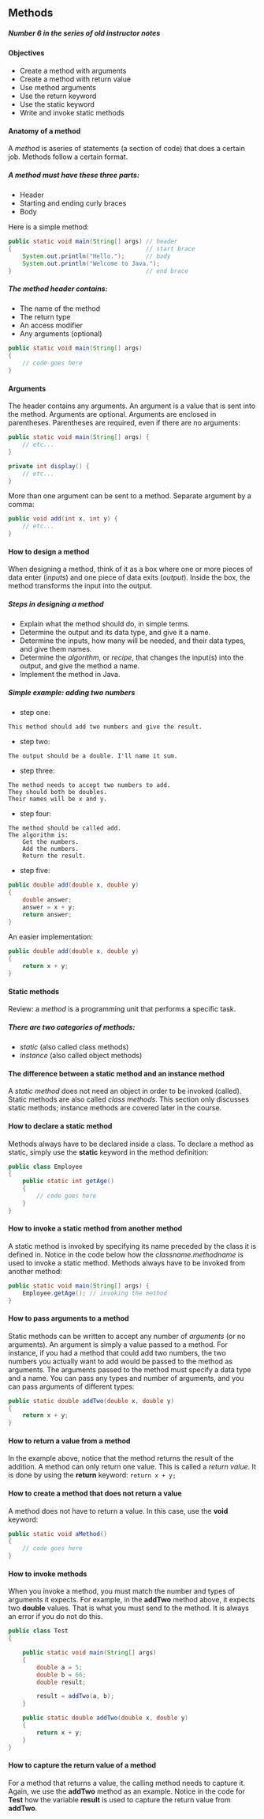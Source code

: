 ## Methods
##### Number 6 in the series of old instructor notes

#### Objectives
* Create a method with arguments
* Create a method with return value
* Use method arguments
* Use the return keyword
* Use the static keyword
* Write and invoke static methods

#### Anatomy of a method
A *method* is aseries of statements (a section of code) that does a certain
job. Methods follow a certain format.

##### A method must have these three parts:
* Header
* Starting and ending curly braces
* Body

Here is a simple method:
```java
public static void main(String[] args) // header
{                                      // start brace
    System.out.println("Hello.");      // body
    System.out.println("Welcome to Java.");
}                                      // end brace
```
##### The method header contains:
* The name of the method
* The return type
* An access modifier
* Any arguments (optional)

```java
public static void main(String[] args)
{
    // code goes here
}
```

#### Arguments
The header contains any arguments. An argument is a value that is sent into
the method. Arguments are optional. Arguments are enclosed in parentheses.
Parentheses are required, even if there are no arguments:
```java
public static void main(String[] args) {
    // etc...
}

private int display() {
    // etc...
}
```
More than one argument can be sent to a method. Separate argument by a comma:
```java
public void add(int x, int y) {
    // etc...
}
```
#### How to design a method
When designing a method, think of it as a box where one or more pieces of data
enter (*inputs*) and one piece of data exits (*output*). Inside the box, the method transforms the input into the output.

##### Steps in designing a method
* Explain what the method should do, in simple terms.
* Determine the output and its data type, and give it a name.
* Determine the inputs, how many will be needed, and their data types, and give them names.
* Determine the *algorithm*, or *recipe*, that changes the input(s) into the output, and give the method a name.
* Implement the method in Java.

##### Simple example: adding two numbers
* step one:
```
This method should add two numbers and give the result.
```
* step two:
```
The output should be a double. I'll name it sum.
```
* step three:
```
The method needs to accept two numbers to add.
They should both be doubles.
Their names will be x and y.
```
* step four:
```
The method should be called add.
The algorithm is:
    Get the numbers.
    Add the numbers.
    Return the result.
```
* step five:
```java
public double add(double x, double y)
{
    double answer;
    answer = x + y;
    return answer;
}
```
An easier implementation:
```java
public double add(double x, double y)
{
    return x + y;
}
```

#### Static methods
Review: a *method* is a programming unit that performs a specific
task.
##### There are two categories of methods:
* *static* (also called class methods)
* *instance* (also called object methods)

#### The difference between a static method and an instance method
A *static method* does not need an object in order to be invoked (called). Static methods are
also called *class methods*. This section only discusses static methods; instance methods
are covered later in the course.

#### How to declare a static method
Methods always have to be declared inside a class. To declare a method as static, simply
use the **static** keyword in the method definition:
```java
public class Employee
{
    public static int getAge()
    {
        // code goes here
    }
}
```
#### How to invoke a static method from another method
A static method is invoked by specifying its name preceded by the class it is defined
in. Notice in the code below how the *classname.methodname* is used to invoke a static
method. Methods always have to be invoked from another method:
```java
public static void main(String[] args) {
    Employee.getAge(); // invoking the method
}
```
#### How to pass arguments to a method
Static methods can be written to accept any number of *arguments* (or no arguments). An
argument is simply a value passed to a method. For instance, if you had a method that could
add two numbers, the two numbers you actually want to add would be passed to the method
as arguments. The arguments passed to the method must specify a data type and a name. You
can pass any types and number of arguments, and you can pass arguments of different types:
```java
public static double addTwo(double x, double y)
{
    return x + y;
}
```
#### How to return a value from a method
In the example above, notice that the method returns the result of the addition. A method
can only return one value. This is called a *return value*. It is done by using the **return**
keyword: ```return x + y;```

#### How to create a method that does not return a value
A method does not have to return a value. In this case, use the **void** keyword:
```java
public static void aMethod()
{
    // code goes here
}
```

#### How to invoke methods
When you invoke a method, you must match the number and types of arguments it expects. For
example, in the **addTwo** method above, it expects two **double** values. That is what
you must send to the method. It is always an error if you do not do this.
```java
public class Test
{

    public static void main(String[] args)
    {
        double a = 5;
        double b = 66;
        double result;

        result = addTwo(a, b);
    }

    public static double addTwo(double x, double y)
    {
        return x + y;
    }
}
```
#### How to capture the return value of a method
For a method that returns a value, the calling method needs to capture it. Again, we use
the **addTwo** method as an example. Notice in the code for **Test** how the variable
**result** is used to capture the return value from **addTwo**.
